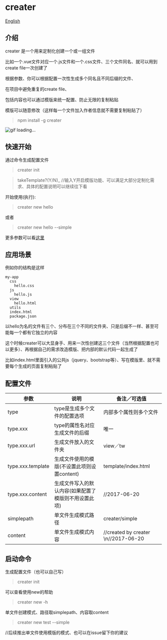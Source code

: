 # creater

[English](https://github.com/liujians/creater/blob/master/README-en.md)

## 介绍

creater 是一个用来定制化创建一个或一组文件

比如一个.vue文件对应一个.js文件和一个.css文件、三个文件同名、就可以用到create file一次创建了

根据参数、你可以根据配置一次性生成多个同名且不同后缀的文件、

在项目中避免重复的create file、

包括内容也可以通过模版来统一配置、防止无限的复制粘贴

模版可以随意修改（这样每一个文件加入作者信息就不需要复制粘贴了）

> npm install -g creater

![gif loading...](./creater-pre.gif)

## 快速开始

通过命令生成配置文件

> creater init

> takeTemplate?(Y/N)_ //输入Y开启模版功能、可以满足大部分定制化需求、具体的配置说明可以继续往下看

开始使用(执行):

> creater new hello

或者

> creater new hello --simple

更多参数可以看[这里](#配置文件)

## 应用场景

例如你的结构是这样

	my-app
	  css
	    hello.css
	  js
	    hello.js
	  view
	    hello.html
	  utils
	  index.html
	  package.json
		
以hello为名的文件有三个、分布在三个不同的文件夹、只是后缀不一样、甚至可能每一个都有它独立的内容

这个时候creater可以大显身手、用来一次性创建这三个文件（当然根据配置也可以更多）、再根据自己的需求改造模版、把内部的默认代码一起生成了

比如index.html里面引入的公共js（jquery、bootstrap等）、写在模版里、就不需要每个生成的页面复制粘贴了

## 配置文件

|    参数     |     说明     | 备注／可选值 | 
|------------|-------------|-------------|
| type | type是生成多个文件的配置选项|内部多个属性则多个文件|
|type.xxx|type的属性名对应生成文件的后缀|唯一|
|type.xxx.url|生成文件放入的文件夹|view／tw|
|type.xxx.template|生成文件使用的模版(不设置此项则设置content)|template/index.html|
|type.xxx.content|生成文件写入的默认内容(如果配置了模版则不用设置此项)|//2017-06-20|
|simplepath|单文件生成模式路径|creater/simple|
|content|单文件生成模式内容|//created by creater \n//2017-06-20|

## 启动命令

生成配置文件（也可以自己写）
> creater init

可以查看使用new的帮助
> creater new -h 

单文件创建模式、路径取simplepath、内容取content

> creater new test --simple

//后续推出单文件使用模版的模式、也可以在issue留下你的建议
